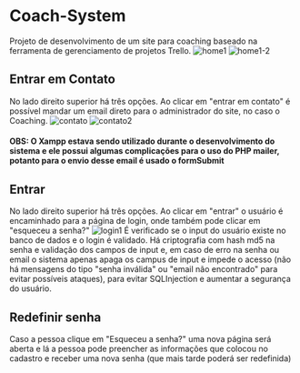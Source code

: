 # Coach-System
Projeto de desenvolvimento de um site para coaching baseado na ferramenta de gerenciamento de projetos Trello.
![home1](https://github.com/Gustavo-erades/Coach-System-/assets/108373134/11c62802-d3a4-458f-9503-80b64044040c)
![home1-2](https://github.com/Gustavo-erades/Coach-System-/assets/108373134/feb7a1d4-7cc8-4eb0-94ee-e0d9f5fe2c82)
## Entrar em Contato
No lado direito superior há três opções. Ao clicar em "entrar em contato" é possível mandar um email direto para o administrador do site, no caso o Coaching.
![contato](https://github.com/Gustavo-erades/Coach-System-/assets/108373134/b123586a-3244-4f12-ab66-fb26959ae145)
![contato2](https://github.com/Gustavo-erades/Coach-System-/assets/108373134/209967a3-d011-4a2b-a376-f6145d58b478)
#### OBS: O Xampp estava sendo utilizado durante o desenvolvimento do sistema e ele possui algumas complicações para o uso do PHP mailer, potanto para o envio desse email é usado o formSubmit
## Entrar
No lado direito superior há três opções. Ao clicar em "entrar" o usuário é encaminhado para a página de login, onde também pode clicar em "esqueceu a senha?"
![login1](https://github.com/Gustavo-erades/Coach-System-/assets/108373134/47de4547-5d0d-421f-807d-3f86d15f0ad9)
É verificado se o input do usuário existe no banco de dados e o login é validado. Há criptografia com hash md5 na senha e validação dos campos de input e, em caso de erro na senha ou email o sistema apenas apaga os campus de input e impede o acesso (não há mensagens do tipo "senha inválida" ou "email não encontrado" para evitar possíveis ataques), para evitar SQLInjection e aumentar a segurança do usuário.
## Redefinir senha
Caso a pessoa clique em "Esqueceu a senha?" uma nova página será aberta e lá a pessoa pode preencher as informações que colocou no cadastro e receber uma nova senha (que mais tarde poderá ser redefinida)
